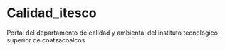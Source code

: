 Calidad_itesco
==============

Portal del departamento de calidad y ambiental del instituto tecnologico superior de coatzacoalcos
